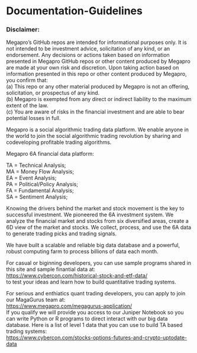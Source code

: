# Documentation-Guidelines   

### Disclaimer: 
Megapro’s GitHub repos are intended for informational purposes only. It is not intended to be investment advice, solicitation of any kind, or an endorsement. Any decisions or actions taken based on information presented in Megapro GitHub repos or other content produced by Megapro are made at your own risk and discretion. Upon taking action based on information presented in this repo or other content produced by Megapro, you confirm that:  
(a) This repo or any other material produced by Megapro is not an offering, solicitation, or prospectus of any kind.     
(b) Megapro is exempted from any direct or indirect liability to the maximum extent of the law.     
(c) You are aware of risks in the financial investment and are able to bear potential losses in full. 

Megapro is a social algorithmic trading data platform. We enable anyone in the world to join the social algorithmic trading revolution by sharing and codeveloping profitable trading algorithms.

Megapro 6A financial data platform:

TA = Technical Analysis;  
MA = Money Flow Analysis;  
EA = Event Analysis;  
PA = Political/Policy Analysis;  
FA = Fundamental Analysis;  
SA = Sentiment Analysis;

Knowing the drivers behind the market and stock movement is the key to successful investment. We pioneered the 6A investment system. We analyze the financial market and stocks from six diversified areas, create a 6D view of the market and stocks. We collect, process, and use the 6A data to generate trading picks and trading signals.

We have built a scalable and reliable big data database and a powerful, robust computing farm to process billions of data each month.

For casual or biginning developers, you can use sample programs shared in this site and sample finantial data at:  
https://www.cybercon.com/historical-stock-and-etf-data/    
to test your ideas and learn how to build quantitative trading systems.

For serious and enthiatics quant trading developers, you can apply to join our MagaGurus team at:  
https://www.megapro.com/megagurus-application/  
If you qualify we will provide you access to our Juniper Notebook so you can write Python or R programs to direct interact with our big data database.
Here is a list of level 1 data that you can use to build TA based trading systems:  
https://www.cybercon.com/stocks-options-futures-and-crypto-uptodate-data 
